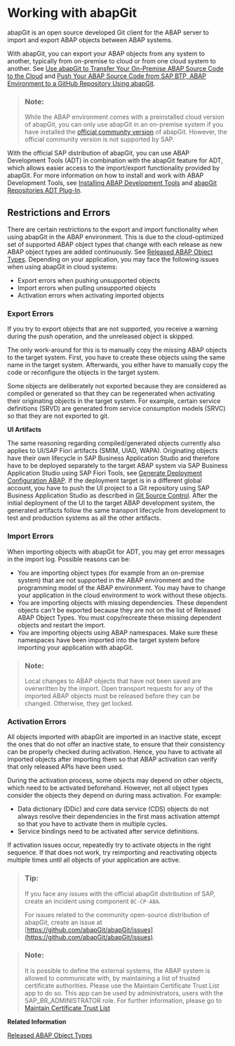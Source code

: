 <!-- loiod62ed9d54a764c53990f25f0ab6c27f9 -->

# Working with abapGit

abapGit is an open source developed Git client for the ABAP server to import and export ABAP objects between ABAP systems.

With abapGit, you can export your ABAP objects from any system to another, typically from on-premise to cloud or from one cloud system to another. See [Use abapGit to Transfer Your On-Premise ABAP Source Code to the Cloud](https://developers.sap.com/tutorials/abap-environment-abapgit.html) and [Push Your ABAP Source Code from SAP BTP, ABAP Environment to a GitHub Repository Using abapGit](https://developers.sap.com/tutorials/abap-environment-abapgit-transfer.html).

> ### Note:  
> While the ABAP environment comes with a preinstalled cloud version of abapGit, you can only use abapGit in an on-premise system if you have installed the [official community version](https://github.com/abapGit/abapGit) of abapGit. However, the official community version is not supported by SAP.

With the official SAP distribution of abapGit, you can use ABAP Development Tools \(ADT\) in combination with the abapGit feature for ADT, which allows easier access to the import/export functionality provided by abapGit. For more information on how to install and work with ABAP Development Tools, see [Installing ABAP Development Tools](https://help.sap.com/doc/2e9cf4a457d84c7a81f33d8c3fdd9694/Cloud/en-US/inst_guide_abap_development_tools.pdf) and [abapGit Repositories ADT Plug-In](https://eclipse.abapgit.org/updatesite/).



<a name="loiod62ed9d54a764c53990f25f0ab6c27f9__section_emb_dgj_5tb"/>

## Restrictions and Errors

There are certain restrictions to the export and import functionality when using abapGit in the ABAP environment. This is due to the cloud-optimized set of supported ABAP object types that change with each release as new ABAP object types are added continuously. See [Released ABAP Object Types](released-abap-object-types-b31aa03.md). Depending on your application, you may face the following issues when using abapGit in cloud systems:

-   Export errors when pushing unsupported objects
-   Import errors when pulling unsupported objects
-   Activation errors when activating imported objects



### Export Errors

If you try to export objects that are not supported, you receive a warning during the push operation, and the unreleased object is skipped.

The only work-around for this is to manually copy the missing ABAP objects to the target system. First, you have to create these objects using the same name in the target system. Afterwards, you either have to manually copy the code or reconfigure the objects in the target system.

Some objects are deliberately not exported because they are considered as compiled or generated so that they can be regenerated when activating their originating objects in the target system. For example, certain service definitions \(SRVD\) are generated from service consumption models \(SRVC\) so that they are not exported to git.

**UI Artifacts**

The same reasoning regarding compiled/generated objects currently also applies to UI/SAP Fiori artifacts \(SMIM, UIAD, WAPA\). Originating objects have their own lifecycle in SAP Business Application Studio and therefore have to be deployed separately to the target ABAP system via SAP Business Application Studio using SAP Fiori Tools, see [Generate Deployment Configuration ABAP](https://help.sap.com/docs/SAP_FIORI_tools/17d50220bcd848aa854c9c182d65b699/c06b9cbb3f3641aabfe3a5d199e855a0.html). If the deployment target is in a different global account, you have to push the UI project to a Git repository using SAP Business Application Studio as described in [Git Source Control](https://help.sap.com/docs/SAP%20Business%20Application%20Studio/9d1db9835307451daa8c930fbd9ab264/9689c07b64364bbea43725dad9f27320.html). After the initial deployment of the UI to the target ABAP development system, the generated artifacts follow the same transport lifecycle from development to test and production systems as all the other artifacts.



### Import Errors

When importing objects with abapGit for ADT, you may get error messages in the import log. Possible reasons can be:

-   You are importing object types \(for example from an on-premise system\) that are not supported in the ABAP environment and the programming model of the ABAP environment. You may have to change your application in the cloud environment to work without these objects.
-   You are importing objects with missing dependencies. These dependent objects can't be exported because they are not on the list of Released ABAP Object Types. You must copy/recreate these missing dependent objects and restart the import.
-   You are importing objects using ABAP namespaces. Make sure these namespaces have been imported into the target system before importing your application with abapGit.

> ### Note:  
> Local changes to ABAP objects that have not been saved are overwritten by the import. Open transport requests for any of the imported ABAP objects must be released before they can be changed. Otherwise, they get locked.



### Activation Errors

All objects imported with abapGit are imported in an inactive state, except the ones that do not offer an inactive state, to ensure that their consistency can be properly checked during activation. Hence, you have to activate all imported objects after importing them so that ABAP activation can verify that only released APIs have been used.

During the activation process, some objects may depend on other objects, which need to be activated beforehand. However, not all object types consider the objects they depend on during mass activation. For example:

-   Data dictionary \(DDic\) and core data service \(CDS\) objects do not always resolve their dependencies in the first mass activation attempt so that you have to activate them in multiple cycles.
-   Service bindings need to be activated after service definitions.

If activation issues occur, repeatedly try to activate objects in the right sequence. If that does not work, try reimporting and reactivating objects multiple times until all objects of your application are active.



> ### Tip:  
> If you face any issues with the official abapGit distribution of SAP, create an incident using component `BC-CP-ABA`.
> 
> For issues related to the community open-source distribution of abapGit, create an issue at [https://github.com/abapGit/abapGit/issues](https://github.com/abapGit/abapGit/issues).

> ### Note:  
> It is possible to define the external systems, the ABAP system is allowed to communicate with, by maintaining a list of trusted certificate authorities. Please use the Maintain Certificate Trust List app to do so. This app can be used by administrators, users with the SAP\_BR\_ADMINISTRATOR role. For further information, please go to [Maintain Certificate Trust List](../50-administration-and-ops/maintain-certificate-trust-list-2b3c3f1.md)

**Related Information**  


[Released ABAP Object Types](released-abap-object-types-b31aa03.md "")


